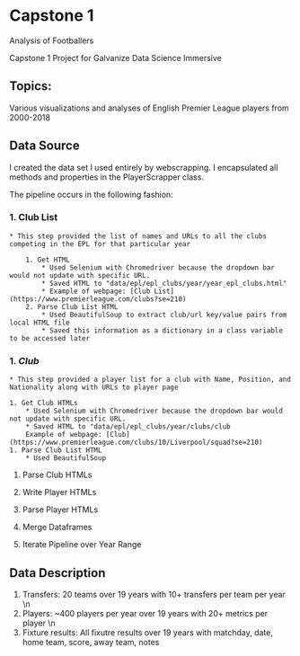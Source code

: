 # **Capstone 1**
Analysis of Footballers

Capstone 1 Project for Galvanize Data Science Immersive

## **Topics**:
Various visualizations and analyses of English Premier League players from 2000-2018

## **Data Source**
I created the data set I used entirely by webscrapping. I encapsulated all methods and properties in the PlayerScrapper class.

The pipeline occurs in the following fashion:
### 1. **Club List**
    * This step provided the list of names and URLs to all the clubs competing in the EPL for that particular year
   
        1. Get HTML
            * Used Selenium with Chromedriver because the dropdown bar would not update with specific URL. 
            * Saved HTML to "data/epl/epl_clubs/year/year_epl_clubs.html"
            * Example of webpage: [Club List](https://www.premierleague.com/clubs?se=210)
        2. Parse Club List HTML
            * Used BeautifulSoup to extract club/url key/value pairs from local HTML file
            * Saved this information as a dictionary in a class variable to be accessed later
            
### 1. ***Club***
    * This step provided a player list for a club with Name, Position, and Nationality along with URLs to player page
    
    1. Get Club HTMLs
        * Used Selenium with Chromedriver because the dropdown bar would not update with specific URL.
        * Saved HTML to "data/epl/epl_clubs/year/clubs/club
        Example of webpage: [Club](https://www.premierleague.com/clubs/10/Liverpool/squad?se=210)
    1. Parse Club List HTML
        * Used BeautifulSoup 
1. Parse Club HTMLs

1. Write Player HTMLs

1. Parse Player HTMLs

1. Merge Dataframes

1. Iterate Pipeline over Year Range
## Data Description
1. Transfers: 20 teams over 19 years with 10+ transfers per team per year \n
1. Players: ~400 players per year over 19 years with 20+ metrics per player \n
1. Fixture results: All fixutre results over 19 years with matchday, date, home team, score, away team, notes
